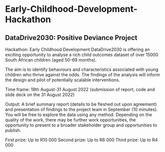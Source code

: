 # Early-Childhood-Development-Hackathon
## DataDrive2030: Positive Deviance Project
Hackathon: Early Childhood Development
DataDrive2030 is offering an exciting opportunity to analyse a rich child outcomes dataset of over 15000 South African children (aged 50-69 months).

The aim is to identify behaviours and characteristics associated with young children who thrive against the odds. The findings of the analysis will inform the design and pilot of potentially scalable interventions.

Time frame: 18th August-31 August 2022 (submission of report, code and slide deck on the 31 August 2022)

Output: A brief summary report (details to be fleshed out upon agreement) and presentation of findings to the project team in September (10 minutes). You will be free to explore the data using any method. Depending on the quality of the work, there may be further work opportunities, the opportunity to present to a broader stakeholder group and opportunities to publish.

First prize: Up to R10 000
Second prize: Up to R6 000
Third prize: Up to R4 000
